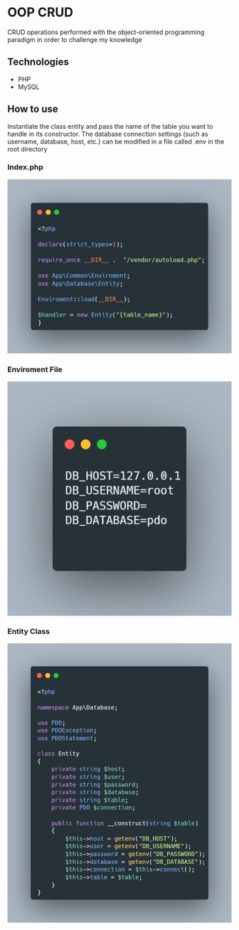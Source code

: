 # OOP CRUD
CRUD operations performed with the object-oriented programming paradigm in order to challenge my knowledge

## Technologies
- PHP
- MySQL

## How to use
Instantiate the class entity and pass the name of the table you want to handle in its constructor. The database connection settings (such as username, database, host, etc.) can be modified in a file called .env in the root directory


### Index.php
<img src="./images/Index.png">

### Enviroment File
<img src="./images/env.png">

### Entity Class
<img src="./images/Entity Class.png">
